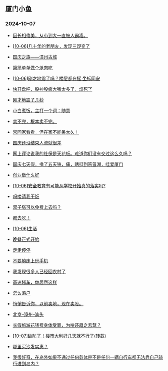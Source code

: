 ## 厦门小鱼 
### 2024-10-07

+ [因长相俊美，从小到大一直被人霸凌。](http://bbs.xmfish.com/read-htm-tid-18248950.html)

+ [[10-06]几十年的老朋友，发现三观变了](http://bbs.xmfish.com/read-htm-tid-18248972.html)

+ [国庆之旅——漳州古城](http://bbs.xmfish.com/read-htm-tid-18249035.html)

+ [简简单单做个炝肉吃](http://bbs.xmfish.com/read-htm-tid-18248966.html)

+ [[10-06]刚才地震了吗？楼层都在摇 坐标同安](http://bbs.xmfish.com/read-htm-tid-18249063.html)

+ [快开盘吧，股神股疯大嘴太多了，烦死了](http://bbs.xmfish.com/read-htm-tid-18248989.html)

+ [刚才地震了几秒](http://bbs.xmfish.com/read-htm-tid-18249061.html)

+ [小白煮饭，主打一个词：随意](http://bbs.xmfish.com/read-htm-tid-18249020.html)

+ [卖不完，根本卖不完。](http://bbs.xmfish.com/read-htm-tid-18249071.html)

+ [常回家看看，但在家不能呆太久！](http://bbs.xmfish.com/read-htm-tid-18248963.html)

+ [国庆还没结束人流就很差](http://bbs.xmfish.com/read-htm-tid-18249096.html)

+ [网上评论说我的社保是天花板。难道你们没有交过这么久吗？](http://bbs.xmfish.com/read-htm-tid-18249117.html)

+ [国庆七天假，撸了五天铁，痛，瞎逛到筼筜湖，哇爱厦门](http://bbs.xmfish.com/read-htm-tid-18249074.html)

+ [创业做什么好](http://bbs.xmfish.com/read-htm-tid-18248980.html)

+ [[10-06]安全教育有可能从学校开始真的落实吗?](http://bbs.xmfish.com/read-htm-tid-18249036.html)

+ [吗喽请我干饭](http://bbs.xmfish.com/read-htm-tid-18249087.html)

+ [双子塔可以免费上去吗？](http://bbs.xmfish.com/read-htm-tid-18249106.html)

+ [都去吃！](http://bbs.xmfish.com/read-htm-tid-18249075.html)

+ [[10-06]生活](http://bbs.xmfish.com/read-htm-tid-18249057.html)

+ [晚餐正式开始](http://bbs.xmfish.com/read-htm-tid-18249077.html)

+ [走走停停](http://bbs.xmfish.com/read-htm-tid-18249126.html)

+ [不要躺床上玩手机](http://bbs.xmfish.com/read-htm-tid-18249116.html)

+ [我发现很多人已经回农村了](http://bbs.xmfish.com/read-htm-tid-18249177.html)

+ [高速堵车，你居然这样](http://bbs.xmfish.com/read-htm-tid-18249181.html)

+ [怎么落户](http://bbs.xmfish.com/read-htm-tid-18249083.html)

+ [悄悄告诉你，以前卖地，现在卖股。](http://bbs.xmfish.com/read-htm-tid-18249099.html)

+ [北京–漳州–汕头](http://bbs.xmfish.com/read-htm-tid-18249132.html)

+ [长假旅游花钱费身体受罪，为啥还趋之若鹜？](http://bbs.xmfish.com/read-htm-tid-18249174.html)

+ [[10-07]破防了！楼市大利好几天就不行了(转载)](http://bbs.xmfish.com/read-htm-tid-18249196.html)

+ [哪里买沙发实惠？](http://bbs.xmfish.com/read-htm-tid-18249102.html)

+ [我很好奇，在岛外如果不通过任何载体是不是任何一辆自行车都无法靠自己骑行进到岛内？](http://bbs.xmfish.com/read-htm-tid-18249231.html)

